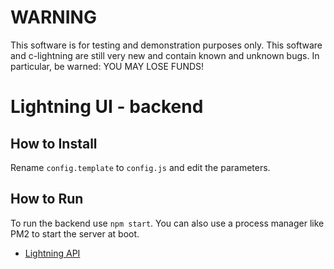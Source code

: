 # WARNING

This software is for testing and demonstration purposes only. This software and c-lightning are still very new and contain known and unknown bugs. In particular, be warned: YOU MAY LOSE FUNDS!

# Lightning UI - backend

## How to Install

Rename `config.template` to `config.js` and edit the parameters.

## How to Run

To run the backend use `npm start`. You can also use a process manager like PM2 to start the server at boot. 

* [Lightning API](lightning_api.md)
